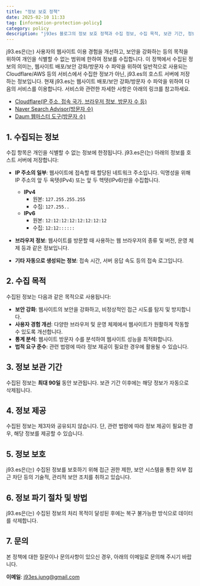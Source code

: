 ```yaml
---
title: "정보 보호 정책"
date: 2025-02-10 11:33
tag: [information-protection-policy]
category: policy
description: "j93es 블로그의 정보 보호 정책과 수집 정보, 수집 목적, 보관 기간, 정보 제공, 보안 조치, 파기 절차 등을 안내합니다."
---
```


j93.es은(는) 사용자의 웹사이트 이용 경험을 개선하고, 보안을 강화하는 등의 목적을 위하여 개인을 식별할 수 없는 범위에 한하여 정보를 수집합니다. 이 정책에서 수집된 정보의 의미는, 웹사이트 배포/보안 강화/방문자 수 파악을 위하여 일반적으로 사용되는 Cloudflare/AWS 등의 서비스에서 수집한 정보가 아닌, j93.es의 호스트 서버에 저장하는 정보입니다. 현재 j93.es는 웹사이트 배포/보안 강화/방문자 수 파악을 위하여 다음의 서비스를 이용합니다. 서비스와 관련한 자세한 사항은 아래의 링크를 참고하세요.

- [Cloudflare(IP 주소, 접속 국가, 브라우저 정보, 방문자 수 등)](https://www.cloudflare.com/ko-kr/web-analytics/)
- [Naver Search Advisor(방문자 수)](https://searchadvisor.naver.com)
- [Daum 웹마스터 도구(방문자 수)](https://cs.daum.net/faq/15.html)

## 1. 수집되는 정보

수집 항목은 개인을 식별할 수 없는 정보에 한정됩니다. j93.es은(는) 아래의 정보를 호스트 서버에 저장합니다:

- **IP 주소의 일부**: 웹사이트에 접속할 때 할당된 네트워크 주소입니다. 익명성을 위해 IP 주소의 앞 두 옥텟(IPv4) 또는 앞 두 헥텟(IPv6)만을 수집합니다.

  - **IPv4**
    - 원본: `127.255.255.255`
    - 수집: `127.255..`
  - **IPv6**
    - 원본: `12:12:12:12:12:12:12:12`
    - 수집: `12:12::::::`

- **브라우저 정보**: 웹사이트를 방문할 때 사용하는 웹 브라우저의 종류 및 버전, 운영 체제 등과 같은 정보입니다.
- **기타 자동으로 생성되는 정보**: 접속 시간, 서버 응답 속도 등의 접속 로그입니다.

## 2. 수집 목적

수집된 정보는 다음과 같은 목적으로 사용됩니다:

- **보안 강화**: 웹사이트의 보안을 강화하고, 비정상적인 접근 시도를 탐지 및 방지합니다.
- **사용자 경험 개선**: 다양한 브라우저 및 운영 체제에서 웹사이트가 원활하게 작동할 수 있도록 개선합니다.
- **통계 분석**: 웹사이트 방문자 수를 분석하여 웹사이트 성능을 최적화합니다.
- **법적 요구 준수**: 관련 법령에 따라 정보 제공이 필요한 경우에 활용될 수 있습니다.

## 3. 정보 보관 기간

수집된 정보는 **최대 90일** 동안 보관됩니다. 보관 기간 이후에는 해당 정보가 자동으로 삭제됩니다.

## 4. 정보 제공

수집된 정보는 제3자와 공유되지 않습니다. 단, 관련 법령에 따라 정보 제공이 필요한 경우, 해당 정보를 제공할 수 있습니다.

## 5. 정보 보호

j93.es은(는) 수집된 정보를 보호하기 위해 접근 권한 제한, 보안 시스템을 통한 외부 접근 차단 등의 기술적, 관리적 보안 조치를 취하고 있습니다.

## 6. 정보 파기 절차 및 방법

j93.es은(는) 수집된 정보의 처리 목적이 달성된 후에는 복구 불가능한 방식으로 데이터를 삭제합니다.

## 7. 문의

본 정책에 대한 질문이나 문의사항이 있으신 경우, 아래의 이메일로 문의해 주시기 바랍니다.

**이메일**: j93es.jung@gmail.com
